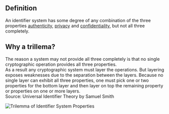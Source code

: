 ## Definition
An identifier system has some degree of any combination of the three properties [authenticity](authenticity), [privacy](privacy) and [confidentiality](confidentiality), but not all three completely.

## Why a trillema?
The reason a system may not provide all three completely is that no single cryptographic operation provides all three properties.  
As a result any cryptographic system must layer the operations. But layering exposes weaknesses due to the separation between the layers. Because no single layer can exhibit all three properties, one must pick one or two properties for the bottom layer and then layer on top the remaining property or properties on one or more layers.  
Source: Universal Identifier Theory by Samuel Smith

![Trilemma of Identifier System Properties](https://github.com/WebOfTrust/WOT-terms/blob/df57ca77aafca255f4c4ddefb099151009d85556/static/img/Trilemma-of-Identifier-System-Properties.png?raw=true)
